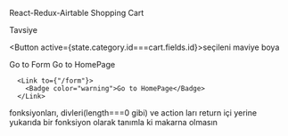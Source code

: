 ﻿React-Redux-Airtable
Shopping Cart

Tavsiye

<!-- button is Blue:active -->
<Button active={state.category.id===cart.fields.id}>seçileni maviye boya</Button>

<!-- go to form -->
 <Link to="form">
        <Badge color="warning">Go to Form</Badge>
</Link> 
<!-- go to home page -->      
      <Link to="">
        <Badge color="warning">Go to HomePage</Badge>
      </Link>

<!-- go to form return içi olsaydı JSX ile yazacaktık -->      
      <Link to={"/form"}>
        <Badge color="warning">Go to HomePage</Badge>
      </Link>

fonksiyonları, divleri(length===0 gibi) ve action ları return içi yerine yukarıda bir fonksiyon olarak tanımla ki makarna olmasın